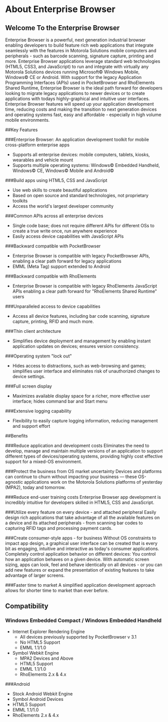 # About Enterprise Browser
## Welcome To the Enterprise Browser
Enterprise Browser is a powerful, next generation industrial browser enabling developers to build feature rich web applications that integrate seamlessly with the features in Motorola Solutions mobile computers and peripherals - such as barcode scanning, signature capture, printing and more. Enterprise Browser applications leverage standard web technologies (HTML5, CSS3, and JavaScript) to run and integrate with virtually any Motorola Solutions devices running Microsoft&copy; Windows Mobile, Windows&copy; CE or Android. With support for the legacy Application Programming Interfaces (APIs) used in PocketBrowser and RhoElements Shared Runtime, Enterprise Browser is the ideal path forward for developers looking to migrate legacy applications to newer devices or to create applications with todays highly-graphical and intuitive user interfaces. Enterprise Browser features will speed up your application development time, reducing costs and making the transition to next generation devices and operating systems fast, easy and affordable - especially in high volume mobile environments.

##Key Features

###Enterprise Browser: An application development toolkit for mobile cross-platform enterprise apps
* Supports all enterprise devices: mobile computers, tablets, kiosks, wearables and vehicle mount
* Supports multiple operating systems: Windows&copy; Embedded Handheld, Windows&copy; CE, Windows&copy; Mobile and Android&copy;

###Build apps using HTML5, CSS and JavaScript
* Use web skills to create beautiful applications
* Based on open source and standard technologies, not proprietary toolkits
* Access the world's largest developer community

###Common APIs across all enterprise devices
* Single code base; does not require different APIs for different OSs to create a true write once, run anywhere experience
* Easily access device capabilities with JavaScript APIs

###Backward compatible with PocketBrowser
* Enterprise Browser is compatible with legacy PocketBrowser APIs, enabling a clear path forward for legacy applications
* EMML (Meta Tag) support extended to Android

###Backward compatible with RhoElements
* Enterprise Browser is compatible with legacy RhoElements JavaScript APIs enabling a clear path forward for "RhoElements Shared Runtime" users

###Unparalleled access to device capabilities
* Access all device features, including bar code scanning, signature capture, printing, RFID and much more.

###Thin client architecture
* Simplifies device deployment and management by enabling instant application updates on devices; ensures version consistency.

###Operating system "lock out"
* Hides access to distractions, such as web-browsing and games; simplifies user interface and eliminates risk of unauthorized changes to device settings.

###Full screen display
* Maximizes available display space for a richer, more effective user interface; hides command bar and Start menu

###Extensive logging capability
* Flexibility to easily capture logging information, reducing management and support effort

##Benefits

###Reduce application and development costs
Eliminates the need to develop, manage and maintain multiple versions of an application to support different types of devices/operating systems, providing highly cost effective support for a mixed-OS environment.

###Protect the business from OS market uncertainty
Devices and platforms can continue to churn without impacting your business — these OS-agnostic applications work on the Motorola Solutions platforms of yesterday (MPA2), today and tomorrow.

###Reduce end-user training costs
Enterprise Browser app development is incredibly intuitive for developers skilled in HTML5, CSS and JavaScript.

###Utilize every feature on every device - and attached peripheral
Easily design rich applications that take advantage of all the available features on a device and its attached peripherals - from scanning bar codes to capturing RFID tags and processing payment cards.

###Create consumer-style apps - for business
Without OS constraints to impact app design, a graphical user interface can be created that is every bit as engaging, intuitive and interactive as today's consumer applications. Completely control application behavior on different devices: You control how an application behaves on a given device. With automatic screen sizing, apps can look, feel and behave identically on all devices - or you can add new features or expand the presentation of existing features to take advantage of larger screens.

###Faster time to market
A simplified application development approach allows for shorter time to market than ever before.

## Compatibility

### Windows Embedded Compact / Windows Embedded Handheld
* Internet Explorer Rendering Engine
	* All devices previously supported by PocketBrowser v 3.1
	* No HTML5 Support
	* EMML 1.1/1.0
* Symbol Webkit Engine
	* MPA2 Devices and Above
	* HTML5 Support
	* EMML 1.1/1.0
	* RhoElements 2.x & 4.x

###Android
* Stock Android Webkit Engine
* Symbol Android Devices
* HTML5 Support
* EMML 1.1/1.0
* RhoElements 2.x & 4.x


